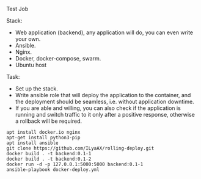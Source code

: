 Test Job

Stack:
- Web application (backend), any application will do, you can even write your own.
- Ansible.
- Nginx.
- Docker, docker-compose, swarm.
- Ubuntu host

Task:
- Set up the stack.
- Write ansible role that will deploy the application to the container, and the deployment should be seamless, i.e. without application downtime. 
- If you are able and willing, you can also check if the application is running and switch traffic to it only after a positive response, otherwise a rollback will be required.

```
apt install docker.io nginx
apt-get install python3-pip
apt install ansible
git clone https://github.com/ILyaAX/rolling-deploy.git
docker build . -t backend:0.1-1 
docker build . -t backend:0.1-2
docker run -d -p 127.0.0.1:5000:5000 backend:0.1-1
ansible-playbook docker-deploy.yml
```